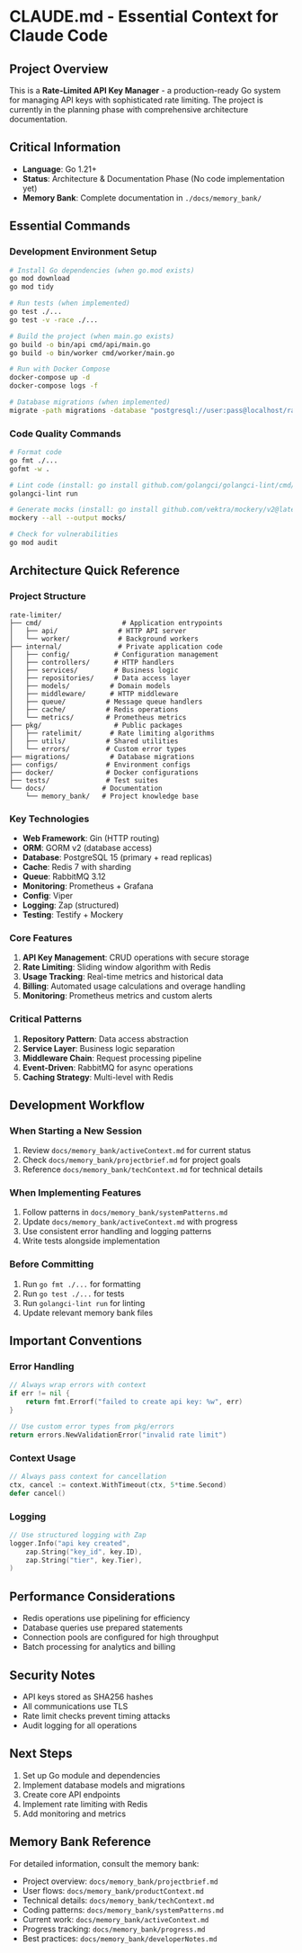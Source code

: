 # CLAUDE.md - Essential Context for Claude Code

## Project Overview
This is a **Rate-Limited API Key Manager** - a production-ready Go system for managing API keys with sophisticated rate limiting. The project is currently in the planning phase with comprehensive architecture documentation.

## Critical Information
- **Language**: Go 1.21+
- **Status**: Architecture & Documentation Phase (No code implementation yet)
- **Memory Bank**: Complete documentation in `./docs/memory_bank/`

## Essential Commands

### Development Environment Setup
```bash
# Install Go dependencies (when go.mod exists)
go mod download
go mod tidy

# Run tests (when implemented)
go test ./...
go test -v -race ./...

# Build the project (when main.go exists)
go build -o bin/api cmd/api/main.go
go build -o bin/worker cmd/worker/main.go

# Run with Docker Compose
docker-compose up -d
docker-compose logs -f

# Database migrations (when implemented)
migrate -path migrations -database "postgresql://user:pass@localhost/ratelimiter?sslmode=disable" up
```

### Code Quality Commands
```bash
# Format code
go fmt ./...
gofmt -w .

# Lint code (install: go install github.com/golangci/golangci-lint/cmd/golangci-lint@latest)
golangci-lint run

# Generate mocks (install: go install github.com/vektra/mockery/v2@latest)
mockery --all --output mocks/

# Check for vulnerabilities
go mod audit
```

## Architecture Quick Reference

### Project Structure
```
rate-limiter/
├── cmd/                    # Application entrypoints
│   ├── api/               # HTTP API server
│   └── worker/            # Background workers
├── internal/              # Private application code
│   ├── config/           # Configuration management
│   ├── controllers/      # HTTP handlers
│   ├── services/         # Business logic
│   ├── repositories/     # Data access layer
│   ├── models/          # Domain models
│   ├── middleware/      # HTTP middleware
│   ├── queue/          # Message queue handlers
│   ├── cache/          # Redis operations
│   └── metrics/        # Prometheus metrics
├── pkg/                  # Public packages
│   ├── ratelimit/       # Rate limiting algorithms
│   ├── utils/          # Shared utilities
│   └── errors/         # Custom error types
├── migrations/          # Database migrations
├── configs/            # Environment configs
├── docker/             # Docker configurations
├── tests/              # Test suites
└── docs/              # Documentation
    └── memory_bank/   # Project knowledge base
```

### Key Technologies
- **Web Framework**: Gin (HTTP routing)
- **ORM**: GORM v2 (database access)
- **Database**: PostgreSQL 15 (primary + read replicas)
- **Cache**: Redis 7 with sharding
- **Queue**: RabbitMQ 3.12
- **Monitoring**: Prometheus + Grafana
- **Config**: Viper
- **Logging**: Zap (structured)
- **Testing**: Testify + Mockery

### Core Features
1. **API Key Management**: CRUD operations with secure storage
2. **Rate Limiting**: Sliding window algorithm with Redis
3. **Usage Tracking**: Real-time metrics and historical data
4. **Billing**: Automated usage calculations and overage handling
5. **Monitoring**: Prometheus metrics and custom alerts

### Critical Patterns
1. **Repository Pattern**: Data access abstraction
2. **Service Layer**: Business logic separation
3. **Middleware Chain**: Request processing pipeline
4. **Event-Driven**: RabbitMQ for async operations
5. **Caching Strategy**: Multi-level with Redis

## Development Workflow

### When Starting a New Session
1. Review `docs/memory_bank/activeContext.md` for current status
2. Check `docs/memory_bank/projectbrief.md` for project goals
3. Reference `docs/memory_bank/techContext.md` for technical details

### When Implementing Features
1. Follow patterns in `docs/memory_bank/systemPatterns.md`
2. Update `docs/memory_bank/activeContext.md` with progress
3. Use consistent error handling and logging patterns
4. Write tests alongside implementation

### Before Committing
1. Run `go fmt ./...` for formatting
2. Run `go test ./...` for tests
3. Run `golangci-lint run` for linting
4. Update relevant memory bank files

## Important Conventions

### Error Handling
```go
// Always wrap errors with context
if err != nil {
    return fmt.Errorf("failed to create api key: %w", err)
}

// Use custom error types from pkg/errors
return errors.NewValidationError("invalid rate limit")
```

### Context Usage
```go
// Always pass context for cancellation
ctx, cancel := context.WithTimeout(ctx, 5*time.Second)
defer cancel()
```

### Logging
```go
// Use structured logging with Zap
logger.Info("api key created",
    zap.String("key_id", key.ID),
    zap.String("tier", key.Tier),
)
```

## Performance Considerations
- Redis operations use pipelining for efficiency
- Database queries use prepared statements
- Connection pools are configured for high throughput
- Batch processing for analytics and billing

## Security Notes
- API keys stored as SHA256 hashes
- All communications use TLS
- Rate limit checks prevent timing attacks
- Audit logging for all operations

## Next Steps
1. Set up Go module and dependencies
2. Implement database models and migrations
3. Create core API endpoints
4. Implement rate limiting with Redis
5. Add monitoring and metrics

## Memory Bank Reference
For detailed information, consult the memory bank:
- Project overview: `docs/memory_bank/projectbrief.md`
- User flows: `docs/memory_bank/productContext.md`
- Technical details: `docs/memory_bank/techContext.md`
- Coding patterns: `docs/memory_bank/systemPatterns.md`
- Current work: `docs/memory_bank/activeContext.md`
- Progress tracking: `docs/memory_bank/progress.md`
- Best practices: `docs/memory_bank/developerNotes.md`